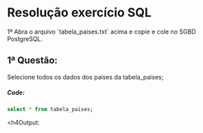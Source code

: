 # Resolução exercício SQL

1ª Abra o arquivo ´tabela_paises.txt´ acima e copie e cole no SGBD PostgreSQL.

## 1ª Questão:
Selecione todos os dados dos países da tabela_paises;

<h5>Code:</h5>

```sql
select * from tabela_paises;
```
<h4Output:</h4>

